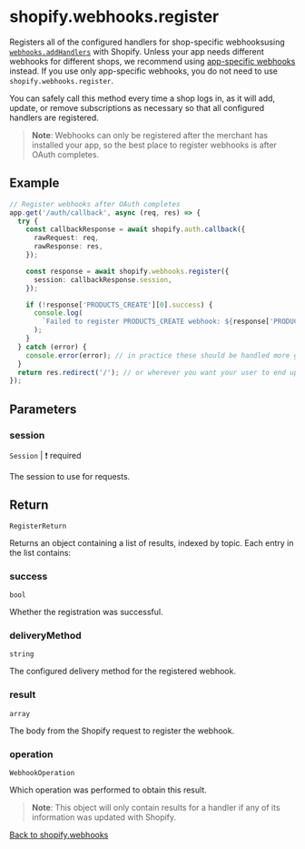 # shopify.webhooks.register

Registers all of the configured handlers for shop-specific webhooksusing [`webhooks.addHandlers`](./addHandlers.md) with Shopify.  Unless your app needs different webhooks for different shops, we recommend using [app-specific webhooks](https://shopify.dev/docs/apps/build/webhooks/subscribe#app-specific-subscriptions) instead.  If you use only app-specific webhooks, you do not need to use `shopify.webhooks.register`. 

You can safely call this method every time a shop logs in, as it will add, update, or remove subscriptions as necessary so that all configured handlers are registered.

> **Note**: Webhooks can only be registered after the merchant has installed your app, so the best place to register webhooks is after OAuth completes.

## Example

```ts
// Register webhooks after OAuth completes
app.get('/auth/callback', async (req, res) => {
  try {
    const callbackResponse = await shopify.auth.callback({
      rawRequest: req,
      rawResponse: res,
    });

    const response = await shopify.webhooks.register({
      session: callbackResponse.session,
    });

    if (!response['PRODUCTS_CREATE'][0].success) {
      console.log(
        `Failed to register PRODUCTS_CREATE webhook: ${response['PRODUCTS_CREATE'][0].result}`,
      );
    }
  } catch (error) {
    console.error(error); // in practice these should be handled more gracefully
  }
  return res.redirect('/'); // or wherever you want your user to end up after OAuth completes
});
```

## Parameters

### session

`Session` | :exclamation: required

The session to use for requests.

## Return

`RegisterReturn`

Returns an object containing a list of results, indexed by topic. Each entry in the list contains:

### success

`bool`

Whether the registration was successful.

### deliveryMethod

`string`

The configured delivery method for the registered webhook.

### result

`array`

The body from the Shopify request to register the webhook.

### operation

`WebhookOperation`

Which operation was performed to obtain this result.

> **Note**: This object will only contain results for a handler if any of its information was updated with Shopify.

[Back to shopify.webhooks](./README.md)

